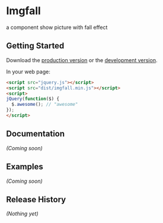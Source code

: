 # Imgfall

a component show picture with fall effect

## Getting Started
Download the [production version][min] or the [development version][max].

[min]: https://raw.github.com/daixianfeng/imgfall/master/dist/imgfall.min.js
[max]: https://raw.github.com/daixianfeng/imgfall/master/dist/imgfall.js

In your web page:

```html
<script src="jquery.js"></script>
<script src="dist/imgfall.min.js"></script>
<script>
jQuery(function($) {
  $.awesome(); // "awesome"
});
</script>
```

## Documentation
_(Coming soon)_

## Examples
_(Coming soon)_

## Release History
_(Nothing yet)_
